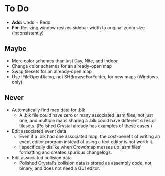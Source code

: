# To Do

* **Add:** Undo + Redo
* **Fix:** Resizing window resizes sidebar width to original zoom size (inconsistently)


## Maybe

* More color schemes than just Day, Nite, and Indoor
* Change color schemes for an already-open map
* Swap tilesets for an already-open map
* Use IFileOpenDialog, not SHBrowseForFolder, for new maps (Windows only)


## Never

* Automatically find map data for .blk
   * A .blk file could have zero or many associated .asm files, not just one; and multiple maps sharing a .blk could have different sizes or tilesets. (Polished Crystal already has examples of these cases.)
* Edit associated event data
   * Even if a .blk had one associated map, the cost-benefit of writing an event editor program instead of using a text editor is not worth it.
   * I specifically dislike when Crowdmap messes up .asm files' formatting and creates spurious changelogs.
* Edit associated collision data
   * Polished Crystal's collision data is stored as assembly code, not binary, and does not need a GUI editor.
